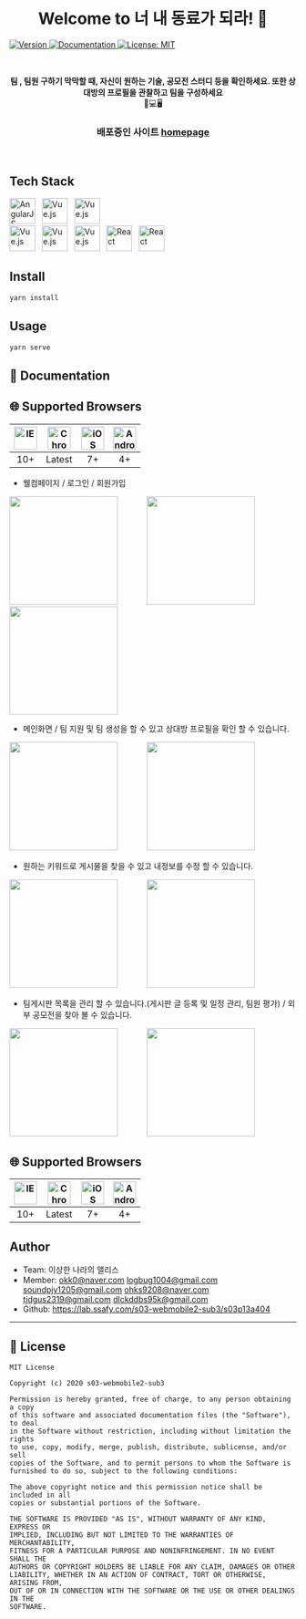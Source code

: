<h1 align="center">Welcome to 너 내 동료가 되라! 👋</h1>
<p>
  <a href="http://i3a404.p.ssafy.io/" target="_blank">
  <img alt="Version" src="https://img.shields.io/badge/version-1.0-blue.svg?cacheSeconds=2592000" />
  </a>
  <a href="http://i3a404.p.ssafy.io/" target="_blank">
    <img alt="Documentation" src="https://img.shields.io/badge/documentation-yes-brightgreen.svg" />
  </a>
  <a href="#" target="_blank">
    <img alt="License: MIT" src="https://img.shields.io/badge/License-MIT-yellow.svg" />
  </a>
</p><br/>

<p align=center>
  <b>팀 , 팀원 구하기 막막할 때, 자신이 원하는 기술, 공모전 스터디 등을 확인하세요. 또한 상대방의 프로필을 관찰하고 팀을 구성하세요</b><br>📱💻🖥
</p>

<h3 align=center>
배포중인 사이트
  <a href="http://i3a404.p.ssafy.io/">homepage</a> 
</h3><br/>


## Tech Stack

<div>
    <a href="https://github.com/naver/egjs-flicking/blob/master/packages/ngx-flicking/README.md"><img width="45" src="https://upload.wikimedia.org/wikipedia/commons/thumb/d/d5/CSS3_logo_and_wordmark.svg/330px-CSS3_logo_and_wordmark.svg.png" alt="AngularJS" /></a>&nbsp;&nbsp;
    <a href="https://github.com/naver/egjs-flicking/blob/master/packages/vue-flicking/README.md"><img width="45" src="https://seeklogo.com/images/V/vuetify-logo-3BCF73C928-seeklogo.com.png" alt="Vue.js" /></a>&nbsp;&nbsp;
    <a href="https://github.com/naver/egjs-flicking/blob/master/packages/vue-flicking/README.md"><img width="45" src="https://naver.github.io/egjs-flicking/images/vue.svg" alt="Vue.js" /></a>
</div>


<div>
    <a href="https://github.com/naver/egjs-flicking/blob/master/packages/vue-flicking/README.md"><img width="45" src="https://4.bp.blogspot.com/-8vOCoZerLoo/Wr89_d1RBSI/AAAAAAAC_XE/J4utotMyys8rSqJ6-Gl-JGX_n3H-oybawCK4BGAYYCw/s1600/java-logo.jpg" alt="Vue.js" /></a>&nbsp;&nbsp;
    <a href="https://github.com/naver/egjs-flicking/blob/master/packages/vue-flicking/README.md"><img width="45" src="https://blog.kakaocdn.net/dn/bL5ZFB/btqAcNTkJdx/kbJqdk56Js1gs4zL8jjhO0/img.png" alt="Vue.js" /></a>&nbsp;&nbsp;
    <a href="https://github.com/naver/egjs-flicking/blob/master/packages/vue-flicking/README.md"><img width="45" src="https://upload.wikimedia.org/wikipedia/commons/thumb/9/99/Unofficial_JavaScript_logo_2.svg/1200px-Unofficial_JavaScript_logo_2.svg.png" alt="Vue.js" /></a>&nbsp;&nbsp;
    <a href="https://github.com/naver/egjs-flicking/blob/master/packages/react-flicking/README.md"><img width="45" src="https://linked2ev.github.io/assets//img/icon/iconSpringboot.png" alt="React" /></a>&nbsp;&nbsp;
    <a href="https://github.com/naver/egjs-flicking/blob/master/packages/react-flicking/README.md"><img width="45" src="https://mariadb.com/wp-content/uploads/2019/11/mariadb-logo-vert_blue-transparent.png" alt="React" /></a> 
</div>

## Install

```sh
yarn install
```

## Usage

```sh
yarn serve
```


## 📖 Documentation

## 🌐 Supported Browsers
|<img width="40" src="https://simpleicons.org/icons/internetexplorer.svg" alt="IE" />|<img width="40" src="https://simpleicons.org/icons/googlechrome.svg" alt="Chrome" />|<img width="40" src="https://simpleicons.org/icons/apple.svg" alt="iOS" />|<img width="40" src="https://simpleicons.org/icons/android.svg" alt="Android">|
|:---:|:---:|:---:|:---:|
|10+|Latest|7+|4+|

* 웰컴페이지 / 로그인 / 회원가입

<div>
	<img width="190" src="https://firebasestorage.googleapis.com/v0/b/neonaedong.appspot.com/o/readmeMD%2FKakaoTalk_20200820_181146142.gif?alt=media&token=379ba17d-e6bd-441b-a8ac-77bb4466687c">&nbsp;&nbsp;&nbsp;&nbsp;&nbsp;&nbsp;&nbsp;&nbsp;&nbsp;&nbsp;&nbsp;&nbsp;
    <img width="190" src="https://firebasestorage.googleapis.com/v0/b/neonaedong.appspot.com/o/readmeMD%2FKakaoTalk_20200820_174541048.jpg?alt=media&token=cf166865-2855-4298-83f8-18475e351296">&nbsp;&nbsp;&nbsp;&nbsp;&nbsp;&nbsp;&nbsp;&nbsp;&nbsp;&nbsp;&nbsp;&nbsp;
    <img width="190" src="https://firebasestorage.googleapis.com/v0/b/neonaedong.appspot.com/o/readmeMD%2FKakaoTalk_20200820_174540790.jpg?alt=media&token=3ac3d58a-a977-474a-835d-2a803cfbffd6">
</div>



* 메인화면 / 팀 지원 및 팀 생성을 할 수 있고 상대방 프로필을 확인 할 수 있습니다.

<div>
    <img width="190" src="https://firebasestorage.googleapis.com/v0/b/neonaedong.appspot.com/o/readmeMD%2FKakaoTalk_20200820_183838866.gif?alt=media&token=499087a2-088d-4744-9c3c-c8dda24aab59">&nbsp;&nbsp;&nbsp;&nbsp;&nbsp;&nbsp;&nbsp;&nbsp;&nbsp;&nbsp;&nbsp;&nbsp;
    <img width="190" src="https://firebasestorage.googleapis.com/v0/b/neonaedong.appspot.com/o/readmeMD%2FKakaoTalk_20200820_185711169.gif?alt=media&token=bf9cdbfe-366f-4e05-a1c1-f452bb033b84">
</div>

* 원하는 키워드로 게시물을 찾을 수 있고 내정보를 수정 할 수 있습니다.

<div>
    <img width="190" src="https://firebasestorage.googleapis.com/v0/b/neonaedong.appspot.com/o/readmeMD%2F%EA%B2%80%EC%83%89.gif?alt=media&token=3b58ae9d-13fd-478a-994f-5ac11532b01c">&nbsp;&nbsp;&nbsp;&nbsp;&nbsp;&nbsp;&nbsp;&nbsp;&nbsp;&nbsp;&nbsp;&nbsp;
    <img width="190" src="https://firebasestorage.googleapis.com/v0/b/neonaedong.appspot.com/o/readmeMD%2F%EB%82%B4%20%EC%A0%95%EB%B3%B4%20%EC%88%98%EC%A0%95.gif?alt=media&token=43fe9c70-1372-4d5b-8048-3a605b4ec3f1">
</div>



* 팀게시판 목록을 관리 할 수 있습니다.(게시판 글 등록 및 일정 관리, 팀원 평가) / 외부 공모전을 찾아 볼 수 있습니다.

<div>
    <img width="190" src="https://firebasestorage.googleapis.com/v0/b/neonaedong.appspot.com/o/readmeMD%2F%ED%8C%80%EA%B2%8C%EC%8B%9C%ED%8C%90.gif?alt=media&token=dd1ce44f-7c94-44dc-8faf-8287ba5dd5c9">&nbsp;&nbsp;&nbsp;&nbsp;&nbsp;&nbsp;&nbsp;&nbsp;&nbsp;&nbsp;&nbsp;&nbsp;
    <img width="190" src="https://firebasestorage.googleapis.com/v0/b/neonaedong.appspot.com/o/readmeMD%2F%EC%99%B8%EB%B6%80%20%EA%B3%B5%EB%AA%A8%EC%A0%84.gif?alt=media&token=9946618b-6984-4cdc-8727-5dff9990422f">

</div>


## 🌐 Supported Browsers
|<img width="40" src="https://simpleicons.org/icons/internetexplorer.svg" alt="IE" />|<img width="40" src="https://simpleicons.org/icons/googlechrome.svg" alt="Chrome" />|<img width="40" src="https://simpleicons.org/icons/apple.svg" alt="iOS" />|<img width="40" src="https://simpleicons.org/icons/android.svg" alt="Android">|
|:---:|:---:|:---:|:---:|
|10+|Latest|7+|4+|

## Author

* Team: 이상한 나라의 앨리스
* Member: okk0@naver.com logbug1004@gmail.com soundpjy1205@gmail.com ohks9208@naver.com tjdgus2319@gmail.com dlckddbs95k@gmail.com
* Github: https://lab.ssafy.com/s03-webmobile2-sub3/s03p13a404


***
## 📜 License

```
MIT License

Copyright (c) 2020 s03-webmobile2-sub3

Permission is hereby granted, free of charge, to any person obtaining a copy
of this software and associated documentation files (the "Software"), to deal
in the Software without restriction, including without limitation the rights
to use, copy, modify, merge, publish, distribute, sublicense, and/or sell
copies of the Software, and to permit persons to whom the Software is
furnished to do so, subject to the following conditions:

The above copyright notice and this permission notice shall be included in all
copies or substantial portions of the Software.

THE SOFTWARE IS PROVIDED "AS IS", WITHOUT WARRANTY OF ANY KIND, EXPRESS OR
IMPLIED, INCLUDING BUT NOT LIMITED TO THE WARRANTIES OF MERCHANTABILITY,
FITNESS FOR A PARTICULAR PURPOSE AND NONINFRINGEMENT. IN NO EVENT SHALL THE
AUTHORS OR COPYRIGHT HOLDERS BE LIABLE FOR ANY CLAIM, DAMAGES OR OTHER
LIABILITY, WHETHER IN AN ACTION OF CONTRACT, TORT OR OTHERWISE, ARISING FROM,
OUT OF OR IN CONNECTION WITH THE SOFTWARE OR THE USE OR OTHER DEALINGS IN THE
SOFTWARE.

```